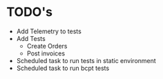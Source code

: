 # TODO's

- Add Telemetry to tests
- Add Tests
  - Create Orders
  - Post invoices
- Scheduled task to run tests in static environment
- Scheduled task to run bcpt tests
